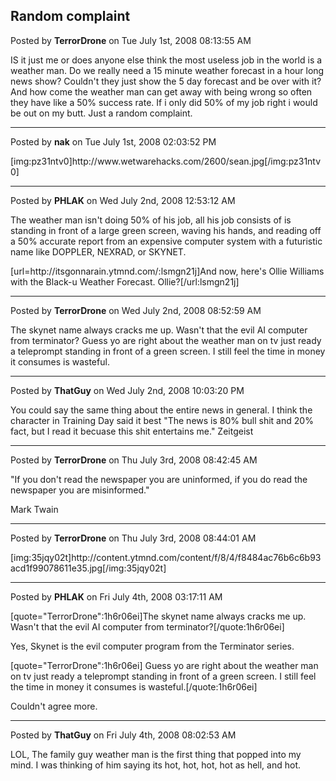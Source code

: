 ## Random complaint
Posted by **TerrorDrone** on Tue July 1st, 2008 08:13:55 AM

IS it just me or does anyone else think the most useless job in the world is a weather man.
Do we really need a 15 minute weather forecast in a hour long news show?
Couldn't they just show the 5 day forecast and be over with it?
And how come the weather man can get away with being wrong so often they have like a 50% success rate. If i only did 50% of my job right i would be out on my butt.
Just a random complaint.

--------------------------------------------------------------------------------

Posted by **nak** on Tue July 1st, 2008 02:03:52 PM

[img:pz31ntv0]http&#58;//www&#46;wetwarehacks&#46;com/2600/sean&#46;jpg[/img:pz31ntv0]

--------------------------------------------------------------------------------

Posted by **PHLAK** on Wed July 2nd, 2008 12:53:12 AM

The weather man isn't doing 50% of his job, all his job consists of is standing in front of a large green screen, waving his hands, and reading off a 50% accurate report from an expensive computer system with a futuristic name like DOPPLER, NEXRAD, or SKYNET.

[url=http&#58;//itsgonnarain&#46;ytmnd&#46;com/:lsmgn21j]And now, here's Ollie Williams with the Black-u Weather Forecast. Ollie?[/url:lsmgn21j]

--------------------------------------------------------------------------------

Posted by **TerrorDrone** on Wed July 2nd, 2008 08:52:59 AM

The skynet name always cracks me up.
Wasn't that the evil AI computer from terminator?
Guess yo are right about the weather man on tv just ready a teleprompt standing in front of a green screen.
I still feel the time in money it consumes is wasteful.

--------------------------------------------------------------------------------

Posted by **ThatGuy** on Wed July 2nd, 2008 10:03:20 PM

You could say the same thing about the entire news in general. I think the character in Training Day said it best &quot;The news is 80% bull shit and 20% fact, but I read it becuase this shit entertains me.&quot; Zeitgeist

--------------------------------------------------------------------------------

Posted by **TerrorDrone** on Thu July 3rd, 2008 08:42:45 AM

&quot;If you don't read the newspaper you are uninformed, if you do read the
newspaper you are misinformed.&quot;

Mark Twain

--------------------------------------------------------------------------------

Posted by **TerrorDrone** on Thu July 3rd, 2008 08:44:01 AM

[img:35jqy02t]http&#58;//content&#46;ytmnd&#46;com/content/f/8/4/f8484ac76b6c6b93acd1f99078611e35&#46;jpg[/img:35jqy02t]

--------------------------------------------------------------------------------

Posted by **PHLAK** on Fri July 4th, 2008 03:17:11 AM

[quote=&quot;TerrorDrone&quot;:1h6r06ei]The skynet name always cracks me up.
Wasn't that the evil AI computer from terminator?[/quote:1h6r06ei]

Yes, Skynet is the evil computer program from the Terminator series.

[quote=&quot;TerrorDrone&quot;:1h6r06ei]
Guess yo are right about the weather man on tv just ready a teleprompt standing in front of a green screen.
I still feel the time in money it consumes is wasteful.[/quote:1h6r06ei]

Couldn't agree more.

--------------------------------------------------------------------------------

Posted by **ThatGuy** on Fri July 4th, 2008 08:02:53 AM

LOL, The family guy weather man is the first thing that popped into my mind. I was thinking of him saying its hot, hot, hot, hot as hell, and hot.
